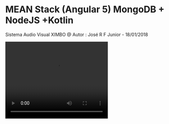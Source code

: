# MEAN Stack (Angular 5) MongoDB + NodeJS  +Kotlin
Sistema Audio Visual XIMBO
@ Autor : José R F Junior - 18/01/2018


<video width="320" height="240" autoplay>
  <source src="https://www.youtube.com/watch?v=vLru2MWxmaM" type="video/mp4">
Your browser does not support the video tag.
</video>
